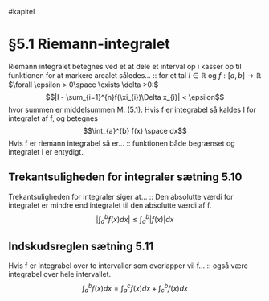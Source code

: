 #kapitel 
# §5.1 Riemann-integralet
Riemann integralet betegnes ved et at dele et interval op i kasser op til funktionen for at markere arealet således... :: for et tal $I \in \mathbb{R}$ og $f:[a,b]\to \mathbb{R}$ $\forall \epsilon > 0\space \exists \delta >0:$  $$|I - \sum_{i=1}^{n}f(\xi_{i})\Delta x_{i}| < \epsilon$$ hvor summen er middelsummen M. (5.1). Hvis f er integrabel så kaldes I for integralet af f, og betegnes $$\int_{a}^{b} f(x) \space dx$$
Hvis f er riemann integrabel så er... :: funktionen både begrænset og integralet I er entydigt.

## Trekantsuligheden for integraler sætning 5.10
Trekantsuligheden for integraler siger at... :: Den absolutte værdi for integralet er mindre end integralet til den absolutte værdi af f. $$|\int_{a}^{b} f(x) dx| \leq \int_{a}^{b}|f(x)|dx$$

## Indskudsreglen sætning 5.11
Hvis f er integrabel over to intervaller som overlapper vil f... :: også være integrabel over hele intervallet. $$\int_{a}^{b}f(x)dx = \int_{a}^{c} f(x)dx + \int_{c}^{b} f(x)dx$$


